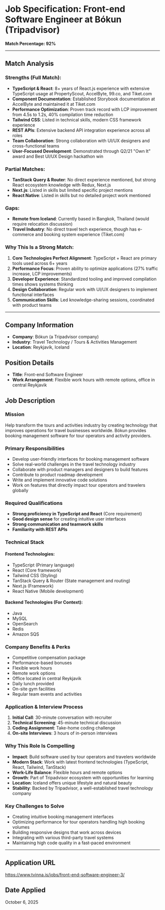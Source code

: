 # Job Specification: Front-end Software Engineer at Bókun (Tripadvisor)

**Match Percentage: 92%**

---

## Match Analysis

### Strengths (Full Match):
- **TypeScript & React**: 8+ years of React.js experience with extensive TypeScript usage at PropertyScout, AccelByte, 99.co, and Tiket.com
- **Component Documentation**: Established Storybook documentation at AccelByte and maintained it at Tiket.com
- **Performance Optimization**: Proven track record with LCP improvement from 4.5s to 1.2s, 40% compilation time reduction
- **Tailwind CSS**: Listed in technical skills, modern CSS framework experience
- **REST APIs**: Extensive backend API integration experience across all roles
- **Team Collaboration**: Strong collaboration with UI/UX designers and cross-functional teams
- **User-Focused Development**: Demonstrated through Q2/21 "Own It" award and Best UI/UX Design hackathon win

### Partial Matches:
- **TanStack Query & Router**: No direct experience mentioned, but strong React ecosystem knowledge with Redux, Next.js
- **Next.js**: Listed in skills but limited specific project mentions
- **React Native**: Listed in skills but no detailed project work mentioned

### Gaps:
- **Remote from Iceland**: Currently based in Bangkok, Thailand (would require relocation discussion)
- **Travel Industry**: No direct travel tech experience, though has e-commerce and booking system experience (Tiket.com)

### Why This Is a Strong Match:
1. **Core Technologies Perfect Alignment**: TypeScript + React are primary tools used across 6+ years
2. **Performance Focus**: Proven ability to optimize applications (27% traffic increase, LCP improvements)
3. **Developer Experience**: Standardized tooling and improved compilation times shows systems thinking
4. **Design Collaboration**: Regular work with UI/UX designers to implement functional interfaces
5. **Communication Skills**: Led knowledge-sharing sessions, coordinated with product teams

---

## Company Information
- **Company**: Bókun (a Tripadvisor company)
- **Industry**: Travel Technology / Tours & Activities Management
- **Location**: Reykjavík, Iceland

## Position Details
- **Title**: Front-end Software Engineer
- **Work Arrangement**: Flexible work hours with remote options, office in central Reykjavik

## Job Description

### Mission
Help transform the tours and activities industry by creating technology that improves operations for travel businesses worldwide. Bókun provides booking management software for tour operators and activity providers.

### Primary Responsibilities
- Develop user-friendly interfaces for booking management software
- Solve real-world challenges in the travel technology industry
- Collaborate with product managers and designers to build features
- Contribute to product roadmap development
- Write and implement innovative code solutions
- Work on features that directly impact tour operators and travelers globally

### Required Qualifications
- **Strong proficiency in TypeScript and React** (Core requirement)
- **Good design sense** for creating intuitive user interfaces
- **Strong communication and teamwork skills**
- **Familiarity with REST APIs**

### Technical Stack

#### Frontend Technologies:
- TypeScript (Primary language)
- React (Core framework)
- Tailwind CSS (Styling)
- TanStack Query & Router (State management and routing)
- Next.js (Framework)
- React Native (Mobile development)

#### Backend Technologies (For Context):
- Java
- MySQL
- OpenSearch
- Redis
- Amazon SQS

### Company Benefits & Perks
- Competitive compensation package
- Performance-based bonuses
- Flexible work hours
- Remote work options
- Office located in central Reykjavik
- Daily lunch provided
- On-site gym facilities
- Regular team events and activities

### Application & Interview Process
1. **Initial Call**: 30-minute conversation with recruiter
2. **Technical Screening**: 45-minute technical discussion
3. **Coding Assignment**: Take-home coding challenge
4. **On-site Interviews**: 3 hours of in-person interviews

### Why This Role Is Compelling
- **Impact**: Build software used by tour operators and travelers worldwide
- **Modern Stack**: Work with latest frontend technologies (TypeScript, React, Tailwind, TanStack)
- **Work-Life Balance**: Flexible hours and remote options
- **Growth**: Part of Tripadvisor ecosystem with opportunities for learning
- **Location**: Iceland offers unique lifestyle and natural beauty
- **Stability**: Backed by Tripadvisor, a well-established travel technology company

### Key Challenges to Solve
- Creating intuitive booking management interfaces
- Optimizing performance for tour operators handling high booking volumes
- Building responsive designs that work across devices
- Integrating with various third-party travel systems
- Maintaining high code quality in a fast-paced environment

---

## Application URL
https://www.tvinna.is/jobs/front-end-software-engineer-3/

## Date Applied
October 6, 2025
